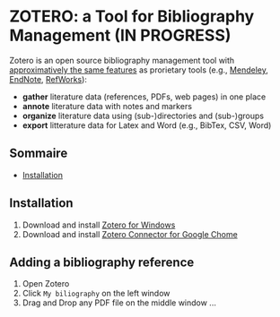 # ZOTERO: a Tool for Bibliography Management (IN PROGRESS)

Zotero is an open source bibliography management tool with [approximatively the same features](<https://guides.library.upenn.edu/citationmgmt>) as prorietary tools (e.g., [Mendeley](<https://www.mendeley.com/>), [EndNote](<https://endnote.com/>), [RefWorks](<https://refworks.proquest.com/>)):

- **gather** literature data (references, PDFs, web pages) in one place
- **annote** literature data with notes and markers
- **organize** literature data using (sub-)directories and (sub-)groups
- **export** litterature data for Latex and Word (e.g., BibTex, CSV, Word)

## Sommaire

- [Installation](#installation)

## Installation

1. Download and install [Zotero for Windows](<https://www.zotero.org/download/>)
2. Download and install [Zotero Connector for Google Chome](<https://www.zotero.org/download/>)

## Adding a bibliography reference

1. Open Zotero
2. Click `My biliography` on the left window
3. Drag and Drop any PDF file on the middle window
...
